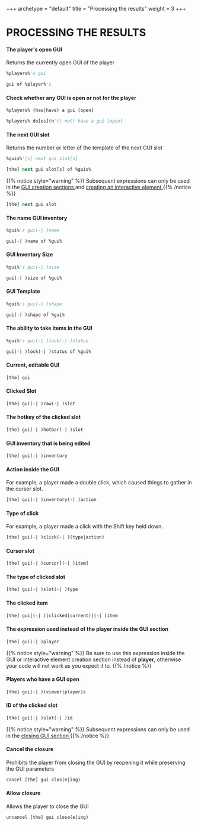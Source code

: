+++
archetype = "default"
title = "Processing the results"
weight = 3
+++
# PROCESSING THE RESULTS
#### The player's open GUI
Returns the currently open GUI of the player
```vb
%players%'s gui
```
```vb
gui of %player%'s
```

#### Check whether any GUI is open or not for the player
```vb
%players% (has|have) a gui [open]
```
```vb
%players% do[es](n't| not) have a gui [open]
```

#### The next GUI slot
Returns the number or letter of the template of the next GUI slot
```vb
%guis%'[s] next gui slot[s]
```
```vb
[the] next gui slot[s] of %guis%
```
{{% notice style="warning" %}}
Subsequent expressions can only be used in the [GUI creation sections <i class="fas fa-link"></i>](../gui-creation/#creating-a-new-gui) and [creating an interactive element <i class="fas fa-link"></i>](../gui-creation/#edit-an-already-created-gui)
{{% /notice %}}
```vb
[the] next gui slot
```

#### The name GUI inventory
```vb
%gui%'s gui(-| )name
```
```vb
gui(-| )name of %gui%
```

#### GUI Inventory Size
```vb
%gui%'s gui(-| )size
```
```vb
gui(-| )size of %gui%
```

#### GUI Template
```vb
%gui%'s gui(-| )shape
```
```vb
gui(-| )shape of %gui%
```

#### The ability to take items in the GUI
```vb
%gui%'s gui(-| )lock(-| )status
```
```vb
gui(-| )lock(-| )status of %gui%
```

#### Current, editable GUI
```vb
[the] gui
```

#### Clicked Slot
```vb
[the] gui(-| )raw(-| )slot
```

#### The hotkey of the clicked slot
```vb
[the] gui(-| )hotbar(-| )slot
```

#### GUI inventory that is being edited
```vb
[the] gui(-| )inventory
```

#### Action inside the GUI
For example, a player made a double click, which caused things to gather in the cursor slot.
```vb
[the] gui(-| )inventory(-| )action
```

#### Type of click
For example, a player made a click with the Shift key held down.
```vb
[the] gui(-| )click(-| )(type|action)
```

#### Cursor slot
```vb
[the] gui(-| )cursor[(-| )item]
```

#### The type of clicked slot
```vb
[the] gui(-| )slot(-| )type
```

#### The clicked item
```vb
[the] gui[(-| )(clicked|current)](-| )item
```

#### The expression used instead of the player inside the GUI section
```vb
[the] gui(-| )player
```
{{% notice style="warning" %}}
Be sure to use this expression inside the GUI or interactive element creation section instead of **player**, otherwise your code will not work as you expect it to.
{{% /notice %}}

#### Players who have a GUI open
```vb
[the] gui(-| )(viewer|player)s
```

#### ID of the clicked slot
```vb
[the] gui(-| )slot(-| )id
```

{{% notice style="warning" %}}
Subsequent expressions can only be used in the [closing GUI section <i class="fas fa-link"></i>](../gui-creation/#when-closing-the-gui)
{{% /notice %}}

#### Cancel the closure
Prohibits the player from closing the GUI by reopening it while preserving the GUI parameters
```vb
cancel [the] gui clos(e|ing)
```

#### Allow closure
Allows the player to close the GUI
```vb
uncancel [the] gui close(e|ing)
```